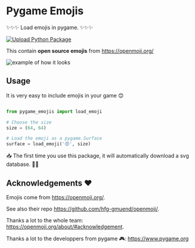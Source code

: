 # Pygame Emojis

✨✨✨ Load emojis in pygame. ✨✨✨

[![Upload Python Package](https://github.com/ScienceGamez/pygame_emojis/actions/workflows/python-publish.yml/badge.svg)](https://github.com/ScienceGamez/pygame_emojis/actions/workflows/python-publish.yml)

This contain  **open source emojis**  from https://openmoji.org/

![example of how it looks](emoji.png)


## Usage

It is very easy to include emojis in your game 😊


```python

from pygame_emojis import load_emoji

# Choose the size
size = (64, 64)

# Load the emoji as a pygame.Surface
surface = load_emoji('😍', size)

```

📥 The first time you use this package, it will automatically download  a svg database. ✌🏼

## Acknowledgements ❤️


Emojis come from https://openmoji.org/.

See also their repo https://github.com/hfg-gmuend/openmoji/.

Thanks a lot to the whole team: https://openmoji.org/about/#acknowledgement.

Thanks a lot to the developpers from pygame 🎮: https://www.pygame.org
